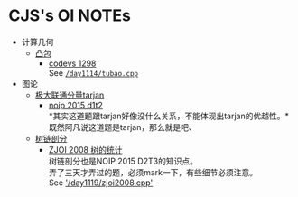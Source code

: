# CJS's OI NOTEs  
* 计算几何  
    - [凸包](tubao.md)  
        - [codevs 1298](http://codevs.cn/problem/1298/)  
        See [`/day1114/tubao.cpp`](../day1114/tubao.cpp)  
* 图论  
    - [极大联通分量tarjan](tarjan.md)  
        + [noip 2015 d1t2](http://uoj.ac/problem/146)  
        *其实这道题跟tarjan好像没什么关系，不能体现出tarjan的优越性。*既然阿凡说这道题是tarjan，那么就是吧、  
    - [树链剖分](hld.md)  
        + [ZJOI 2008 树的统计](http://codevs.cn/problem/2460/)  
        树链剖分也是NOIP 2015 D2T3的知识点。  
        弄了三天才弄过的题，必须mark一下，有些细节必须注意。  
        See ['/day1119/zjoi2008.cpp'](../day1119/zjoi2008.cpp)  